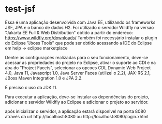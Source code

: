 # test-jsf

Essa é uma aplicação desenvolvida com Java EE, utilizando os frameworks JSF, JPA e o banco de dados H2. Foi utilizado o servidor Wildfly
na versao "Jakarta EE Full & Web Distribution" obtido a partir do endereco: https://www.wildfly.org/downloads/
Também foi necessário instalar o plugin do Eclipse "Jboss Tools" que pode ser obtido acessando a IDE do Eclipse em help -> eclipse marketplace

Dentre as configurações realizadas para o seu funcionamento, deve-se acessar as propriedades do projeto no Eclipse, ativar o suporte ao CDI
e na aba do "Project Facets", selecionar as opcoes CDI, Dynamic Web Project 4.0, Java 11, Javascript 1.0, Java Server Faces (utilizei o 2.2), 
JAX-RS 2.1, JBoss Maven Integration 1.0 e JPA 2.2.

É preciso o uso da JDK 11.

Para executar a aplicação, deve-se instalar as dependências do projeto, adicionar o servidor Wildfly ao Eclipse e adicionar o projeto ao servidor.

após inicializar o servidor, a aplicação estará disponivel na porta 8080 através da url http://localhost:8080 ou http://localhost:8080/login.xhtml
